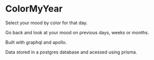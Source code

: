 # ColorMyYear

Select your mood by color for that day.

Go back and look at your mood on previous days, weeks or months.

Built with graphql and apollo.

Data stored in a postgres database and acessed using prisma.
